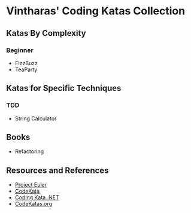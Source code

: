 # Vintharas' Coding Katas Collection

## Katas By Complexity
### Beginner

  -  FizzBuzz
  -  TeaParty

## Katas for Specific Techniques
### TDD

  - String Calculator


## Books

  -  Refactoring

## Resources and References

  -  [Project Euler][]
  -  [CodeKata][]
  -  [Coding Kata .NET][]
  -  [CodeKatas.org][]



  [Project Euler]: http://projecteuler.net "Project Euler"
  [CodeKata]: http://codekata.pragprog.com "Code Kata - The Pragmatic Programmer."
  [Coding Kata .NET]: http://codingkata.net "Coding Kata .NET"
  [CodeKatas.org]: http://www.codekatas.org "CodeKatas.org" 

